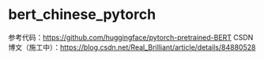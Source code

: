 # bert_chinese_pytorch
参考代码：https://github.com/huggingface/pytorch-pretrained-BERT
CSDN博文（施工中）：https://blog.csdn.net/Real_Brilliant/article/details/84880528
